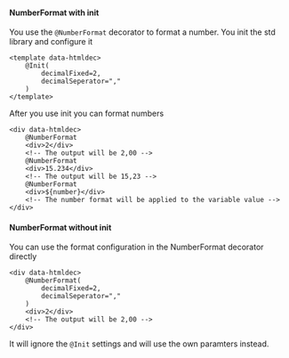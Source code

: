 #### NumberFormat with init

You use the ```@NumberFormat``` decorator to format a number.
You init the std library and configure it
````
<template data-htmldec>
    @Init(
        decimalFixed=2,
        decimalSeperator=","
    )
</template>
````
After you use init you can format numbers
````
<div data-htmldec>
    @NumberFormat
    <div>2</div>
    <!-- The output will be 2,00 -->
    @NumberFormat
    <div>15.234</div>
    <!-- The output will be 15,23 -->
    @NumberFormat
    <div>${number}</div>
    <!-- The number format will be applied to the variable value -->
</div>
````

#### NumberFormat without init
You can use the format configuration in the NumberFormat decorator directly
````
<div data-htmldec>
    @NumberFormat(
        decimalFixed=2,
        decimalSeperator=","
    )
    <div>2</div>
    <!-- The output will be 2,00 -->
</div>
````
It will ignore the ```@Init``` settings and will use the own paramters instead.
